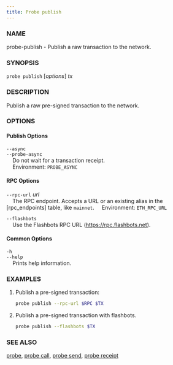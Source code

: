 ```yaml
---
title: Probe publish
---
```


### NAME

probe-publish - Publish a raw transaction to the network.

### SYNOPSIS

`probe publish` [*options*] _tx_

### DESCRIPTION

Publish a raw pre-signed transaction to the network.

### OPTIONS

#### Publish Options

`--async`  
`--probe-async`  
&nbsp;&nbsp;&nbsp;&nbsp;Do not wait for a transaction receipt.  
&nbsp;&nbsp;&nbsp;&nbsp;Environment: `PROBE_ASYNC`

#### RPC Options

`--rpc-url` _url_  
&nbsp;&nbsp;&nbsp;&nbsp;The RPC endpoint. Accepts a URL or an existing alias in the [rpc_endpoints] table, like `mainnet`.
&nbsp;&nbsp;&nbsp;&nbsp;Environment: `ETH_RPC_URL`

`--flashbots`  
&nbsp;&nbsp;&nbsp;&nbsp;Use the Flashbots RPC URL (https://rpc.flashbots.net).

#### Common Options

`-h`  
`--help`  
&nbsp;&nbsp;&nbsp;&nbsp;Prints help information.

### EXAMPLES

1. Publish a pre-signed transaction:

   ```sh
   probe publish --rpc-url $RPC $TX
   ```

2. Publish a pre-signed transaction with flashbots.
   ```sh
   probe publish --flashbots $TX
   ```

### SEE ALSO

[probe](./probe.md), [probe call](./probe-call.md), [probe send](./probe-send.md), [probe receipt](./probe-receipt.md)
